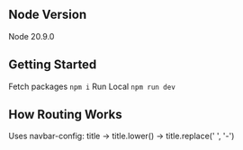 ## Node Version

Node 20.9.0

## Getting Started

Fetch packages
`npm i`
Run Local
`npm run dev`

## How Routing Works

Uses navbar-config:
title -> title.lower() -> title.replace(' ', '-')
